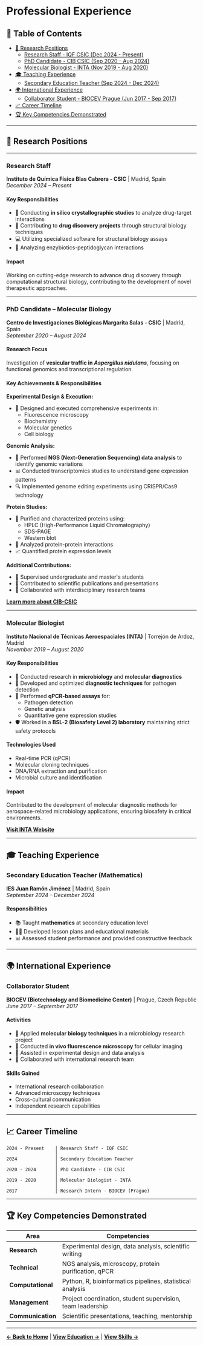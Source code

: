 # Professional Experience

## 📑 Table of Contents

- [🔬 Research Positions](#-research-positions)
  - [Research Staff - IQF CSIC (Dec 2024 - Present)](#research-staff)
  - [PhD Candidate - CIB CSIC (Sep 2020 - Aug 2024)](#phd-candidate--molecular-biology)
  - [Molecular Biologist - INTA (Nov 2019 - Aug 2020)](#molecular-biologist)
- [🎓 Teaching Experience](#-teaching-experience)
  - [Secondary Education Teacher (Sep 2024 - Dec 2024)](#secondary-education-teacher-mathematics)
- [🌍 International Experience](#-international-experience)
  - [Collaborator Student - BIOCEV Prague (Jun 2017 - Sep 2017)](#collaborator-student)
- [📈 Career Timeline](#-career-timeline)
- [🏆 Key Competencies Demonstrated](#-key-competencies-demonstrated)

---

## 🔬 Research Positions

---

### Research Staff
**Instituto de Química Física Blas Cabrera - CSIC** | Madrid, Spain  
*December 2024 – Present*

#### Key Responsibilities
- 🧪 Conducting **in silico crystallographic studies** to analyze drug-target interactions
- 🔬 Contributing to **drug discovery projects** through structural biology techniques
- 💻 Utilizing specialized software for structural biology assays
- 🎯 Analyzing enzybiotics-peptidoglycan interactions

#### Impact
Working on cutting-edge research to advance drug discovery through computational structural biology, contributing to the development of novel therapeutic approaches.

---

### PhD Candidate – Molecular Biology
**Centro de Investigaciones Biológicas Margarita Salas - CSIC** | Madrid, Spain  
*September 2020 – August 2024*

#### Research Focus
Investigation of **vesicular traffic in *Aspergillus nidulans***, focusing on functional genomics and transcriptional regulation.

#### Key Achievements & Responsibilities

**Experimental Design & Execution:**
- 🔬 Designed and executed comprehensive experiments in:
  - Fluorescence microscopy
  - Biochemistry
  - Molecular genetics
  - Cell biology

**Genomic Analysis:**
- 🧬 Performed **NGS (Next-Generation Sequencing) data analysis** to identify genomic variations
- 📊 Conducted transcriptomics studies to understand gene expression patterns
- 🔍 Implemented genome editing experiments using CRISPR/Cas9 technology

**Protein Studies:**
- 🧪 Purified and characterized proteins using:
  - HPLC (High-Performance Liquid Chromatography)
  - SDS-PAGE
  - Western blot
- 🔗 Analyzed protein-protein interactions
- 📈 Quantified protein expression levels

**Additional Contributions:**
- 👥 Supervised undergraduate and master's students
- 📝 Contributed to scientific publications and presentations
- 🤝 Collaborated with interdisciplinary research teams

**[Learn more about CIB-CSIC](https://www.cib.csic.es/)**

---

### Molecular Biologist
**Instituto Nacional de Técnicas Aeroespaciales (INTA)** | Torrejón de Ardoz, Madrid  
*November 2019 – August 2020*

#### Key Responsibilities
- 🦠 Conducted research in **microbiology** and **molecular diagnostics**
- 🧬 Developed and optimized **diagnostic techniques** for pathogen detection
- 🔬 Performed **qPCR-based assays** for:
  - Pathogen detection
  - Genetic analysis
  - Quantitative gene expression studies
- 🛡️ Worked in a **BSL-2 (Biosafety Level 2) laboratory** maintaining strict safety protocols

#### Technologies Used
- Real-time PCR (qPCR)
- Molecular cloning techniques
- DNA/RNA extraction and purification
- Microbial culture and identification

#### Impact
Contributed to the development of molecular diagnostic methods for aerospace-related microbiology applications, ensuring biosafety in critical environments.

**[Visit INTA Website](https://www.inta.es/)**

---

## 🎓 Teaching Experience

### Secondary Education Teacher (Mathematics)
**IES Juan Ramón Jiménez** | Madrid, Spain  
*September 2024 – December 2024*

#### Responsibilities
- 📚 Taught **mathematics** at secondary education level
- 👨‍🏫 Developed lesson plans and educational materials
- 📊 Assessed student performance and provided constructive feedback

---

## 🌍 International Experience

### Collaborator Student
**BIOCEV (Biotechnology and Biomedicine Center)** | Prague, Czech Republic  
*June 2017 – September 2017*

#### Activities
- 🔬 Applied **molecular biology techniques** in a microbiology research project
- 🔭 Conducted **in vivo fluorescence microscopy** for cellular imaging
- 🧪 Assisted in experimental design and data analysis
- 🤝 Collaborated with international research team

#### Skills Gained
- International research collaboration
- Advanced microscopy techniques
- Cross-cultural communication
- Independent research capabilities

---

## 📈 Career Timeline

```
2024 - Present    │ Research Staff - IQF CSIC
                  │
2024              │ Secondary Education Teacher
                  │
2020 - 2024       │ PhD Candidate - CIB CSIC
                  │
2019 - 2020       │ Molecular Biologist - INTA
                  │
2017              │ Research Intern - BIOCEV (Prague)
```

---

## 🏆 Key Competencies Demonstrated

| Area | Competencies |
|------|-------------|
| **Research** | Experimental design, data analysis, scientific writing |
| **Technical** | NGS analysis, microscopy, protein purification, qPCR |
| **Computational** | Python, R, bioinformatics pipelines, statistical analysis |
| **Management** | Project coordination, student supervision, team leadership |
| **Communication** | Scientific presentations, teaching, mentorship |

---

**[← Back to Home](../README.md)** | **[View Education →](./education.md)** | **[View Skills →](./skills.md)**
